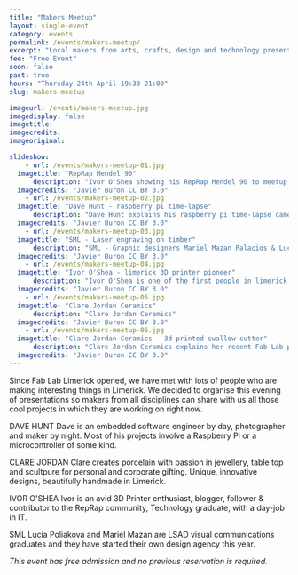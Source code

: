```yaml
---
title: "Makers Meetup"
layout: single-event
category: events
permalink: /events/makers-meetup/
excerpt: "Local makers from arts, crafts, design and technology presented their most recent projects"
fee: "Free Event"
soon: false
past: true
hours: "Thursday 24th April 19:30-21:00"
slug: makers-meetup

imageurl: /events/makers-meetup.jpg
imagedisplay: false
imagetitle: 
imagecredits: 
imageoriginal:

slideshow:
    - url: /events/makers-meetup-01.jpg
  imagetitle: "RepRap Mendel 90"
      description: "Ivor O'Shea showing his RepRap Mendel 90 to meetup assistants."
  imagecredits: "Javier Buron CC BY 3.0"
    - url: /events/makers-meetup-02.jpg
  imagetitle: "Dave Hunt - raspberry pi time-lapse"
      description: "Dave Hunt explains his raspberry pi time-lapse camera project"
  imagecredits: "Javier Buron CC BY 3.0"
    - url: /events/makers-meetup-03.jpg
  imagetitle: "SML - Laser engraving on timber"
      description: "SML - Graphic designers Mariel Mazan Palacios & Lucia Poliakova, laser engraving on timber."
  imagecredits: "Javier Buron CC BY 3.0"
    - url: /events/makers-meetup-04.jpg
  imagetitle: "Ivor O'Shea - limerick 3D printer pioneer"
      description: "Ivor O'Shea is one of the first people in limerick involved in the RepRap communitiy."
  imagecredits: "Javier Buron CC BY 3.0"
    - url: /events/makers-meetup-05.jpg
  imagetitle: "Clare Jordan Ceramics"
      description: "Clare Jordan Ceramics"
  imagecredits: "Javier Buron CC BY 3.0"
    - url: /events/makers-meetup-06.jpg
  imagetitle: "Clare Jordan Ceramics - 3d printed swallow cutter"
      description: "Clare Jordan Ceramics explains her recent Fab Lab project, a 3d printed swallow cutter."
  imagecredits: "Javier Buron CC BY 3.0"
---
```


Since Fab Lab Limerick opened, we have met with lots of people who are making interesting things in Limerick. We decided to organise this evening of presentations so makers from all disciplines can share with us all those cool projects in which they are working on right now.

DAVE HUNT Dave is an embedded software engineer by day, photographer and maker by night. Most of his projects involve a Raspberry Pi or a microcontroller of some kind.

CLARE JORDAN Clare creates porcelain with passion in jewellery, table top and scultpure for personal and corporate gifting. Unique, innovative designs, beautifully handmade in Limerick.

IVOR O'SHEA Ivor is an avid 3D Printer enthusiast, blogger, follower & contributor to the RepRap community, Technology graduate, with a day-job in IT.

SML Lucia Poliakova and Mariel Mazan are LSAD visual communications graduates and they have started their own design agency this year.

*This event has free admission and no previous reservation is required.*